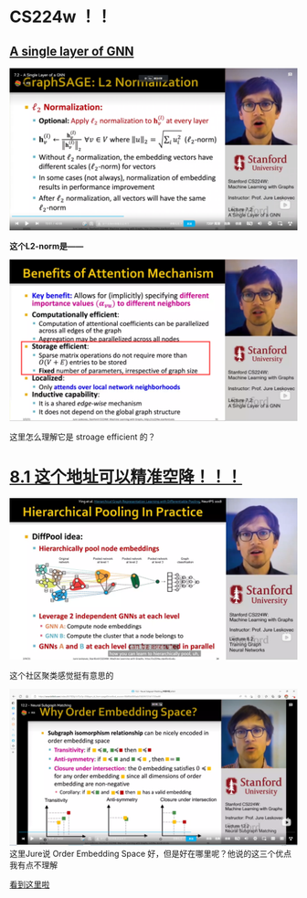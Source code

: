 # CS224w ！！

## [A single layer of GNN](https://www.bilibili.com/video/BV1RZ4y1c7Co?p=21&vd_source=50d90e3800a4d748295727d11723ed9f)

![](images/2022-10-03-22-41-07.png)

**这个L2-norm是——**

![](images/2022-10-03-23-01-28.png)

这里怎么理解它是 stroage efficient 的？

# [8.1 这个地址可以精准空降！！！](https://www.bilibili.com/video/BV1RZ4y1c7Co?p=24&spm_id_from=pageDriver&vd_source=50d90e3800a4d748295727d11723ed9f&t=1050.5)

![](images/2022-10-07-20-21-01.png)

这个社区聚类感觉挺有意思的

![](images/2022-10-13-11-21-49.png)
这里Jure说 Order Embedding Space 好，但是好在哪里呢？他说的这三个优点我有点不理解

[看到这里啦](https://www.bilibili.com/video/BV1RZ4y1c7Co?p=28&spm_id_from=pageDriver&vd_source=50d90e3800a4d748295727d11723ed9f&t=1612.0)